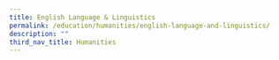 ```yaml
---
title: English Language & Linguistics
permalink: /education/humanities/english-language-and-linguistics/
description: ""
third_nav_title: Humanities
---
```

